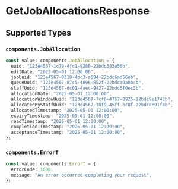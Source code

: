 # GetJobAllocationsResponse


## Supported Types

### `components.JobAllocation`

```typescript
const value: components.JobAllocation = {
  uuid: "123e4567-1c79-4fc1-9280-22bdc383a56b",
  editDate: "2025-05-01 12:00:00",
  jobUuid: "123e4567-0318-4bc3-a694-22bdc6ad56eb",
  queueUuid: "123e4567-87c5-4896-852f-22bdca0a0b4b",
  staffUuid: "123e4567-dc01-4aec-9427-22bdc6f0ec3b",
  allocationDate: "2025-05-01 12:00:00",
  allocationWindowUuid: "123e4567-7cf6-4767-8925-22bdc9e1742b",
  allocatedByStaffUuid: "123e4567-18f9-45ff-bc8f-22bdcdb91f8b",
  allocatedTimestamp: "2025-05-01 12:00:00",
  expiryTimestamp: "2025-05-01 12:00:00",
  readTimestamp: "2025-05-01 12:00:00",
  completionTimestamp: "2025-05-01 12:00:00",
  acceptanceTimestamp: "2025-05-01 12:00:00",
};
```

### `components.ErrorT`

```typescript
const value: components.ErrorT = {
  errorCode: 1000,
  message: "An error occurred completing your request",
};
```

